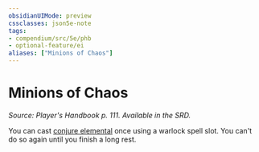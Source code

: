 ```yaml
---
obsidianUIMode: preview
cssclasses: json5e-note
tags:
- compendium/src/5e/phb
- optional-feature/ei
aliases: ["Minions of Chaos"]
---
```

# Minions of Chaos
*Source: Player's Handbook p. 111. Available in the SRD.* 

You can cast [conjure elemental](../spells/conjure-elemental.md#) once using a warlock spell slot. You can't do so again until you finish a long rest.